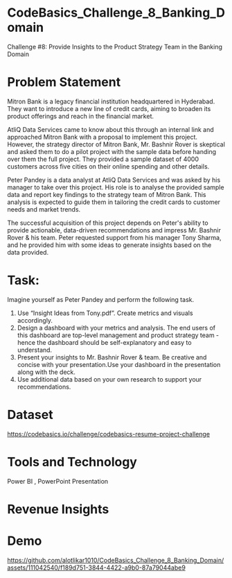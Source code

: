 # CodeBasics_Challenge_8_Banking_Domain
Challenge #8: Provide Insights to the Product Strategy Team in the Banking Domain 

# Problem Statement
Mitron Bank is a legacy financial institution headquartered in Hyderabad. They want to introduce a new line of credit cards, aiming to broaden its product offerings and reach in the financial market. 

AtliQ Data Services came to know about this through an internal link and approached Mitron Bank with a proposal to implement this project. However, the strategy director of Mitron Bank, Mr. Bashnir Rover is skeptical and asked them to do a pilot project with the sample data before handing over them the full project. They provided a sample dataset of 4000 customers across five cities on their online spending and other details. 

Peter Pandey is a data analyst at AtliQ Data Services and was asked by his manager to take over this project. His role is to analyse the provided sample data and report key findings to the strategy team of Mitron Bank. This analysis is expected to guide them in tailoring the credit cards to customer needs and market trends. 

The successful acquisition of this project depends on Peter's ability to provide actionable, data-driven recommendations and impress Mr. Bashnir Rover & his team. Peter requested support from his manager Tony Sharma, and he provided him with some ideas to generate insights based on the data provided. 


# Task:

Imagine yourself as Peter Pandey and perform the following task.

1) Use “Insight Ideas from Tony.pdf”. Create metrics and visuals accordingly.
2) Design a dashboard with your metrics and analysis. The end users of this dashboard are top-level management and product strategy team - hence the dashboard should be self-explanatory and easy to understand.
3) Present your insights to Mr. Bashnir Rover & team. Be creative and concise with your presentation.Use your dashboard in the presentation along with the deck.
4) Use additional data based on your own research to support your recommendations. 

# Dataset
https://codebasics.io/challenge/codebasics-resume-project-challenge


# Tools and Technology
Power BI , PowerPoint Presentation

# Revenue Insights




# Demo


https://github.com/alotlikar1010/CodeBasics_Challenge_8_Banking_Domain/assets/111042540/f189d751-3844-4422-a9b0-87a79044abe9


